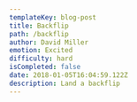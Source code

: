 ```yaml
---
templateKey: blog-post
title: Backflip
path: /backflip
author: David Miller
emotion: Excited
difficulty: hard
isCompleted: false
date: 2018-01-05T16:04:59.122Z
description: Land a backflip
---
```

